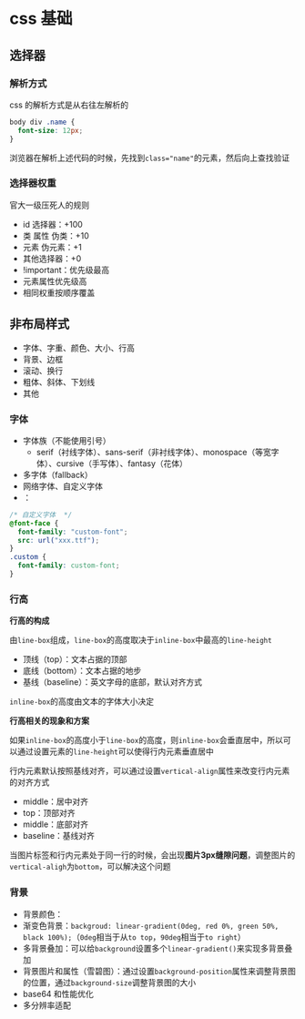 # css 基础

## 选择器

### 解析方式

css 的解析方式是从右往左解析的

```css
body div .name {
  font-size: 12px;
}
```

浏览器在解析上述代码的时候，先找到`class="name"`的元素，然后向上查找验证

### 选择器权重

官大一级压死人的规则

* id 选择器：+100
* 类 属性 伪类：+10
* 元素 伪元素：+1
* 其他选择器：+0
* !important：优先级最高
* 元素属性优先级高
* 相同权重按顺序覆盖

## 非布局样式

* 字体、字重、颜色、大小、行高
* 背景、边框
* 滚动、换行
* 粗体、斜体、下划线
* 其他

### 字体

* 字体族（不能使用引号）
	* serif（衬线字体）、sans-serif（非衬线字体）、monospace（等宽字体）、cursive（手写体）、fantasy（花体）
* 多字体（fallback）
* 网络字体、自定义字体
* ：

```css
/* 自定义字体  */
@font-face {
  font-family: "custom-font";
  src: url("xxx.ttf");
}
.custom {
  font-family: custom-font;
}
```

### 行高

**行高的构成**

由`line-box`组成，`line-box`的高度取决于`inline-box`中最高的`line-height`

* 顶线（top）：文本占据的顶部
* 底线（bottom）：文本占据的地步
* 基线（baseline）：英文字母的底部，默认对齐方式

`inline-box`的高度由文本的字体大小决定

**行高相关的现象和方案**

如果`inline-box`的高度小于`line-box`的高度，则`inline-box`会垂直居中，所以可以通过设置元素的`line-height`可以使得行内元素垂直居中

行内元素默认按照基线对齐，可以通过设置`vertical-align`属性来改变行内元素的对齐方式

* middle：居中对齐
* top：顶部对齐
* middle：底部对齐
* baseline：基线对齐

当图片标签和行内元素处于同一行的时候，会出现**图片3px缝隙问题**，调整图片的`vertical-aligh`为`bottom`，可以解决这个问题

### 背景

* 背景颜色：
* 渐变色背景：`backgroud: linear-gradient(0deg, red 0%, green 50%, black 100%);`（`0deg`相当于从`to top`，`90deg`相当于`to right`）
* 多背景叠加：可以给`background`设置多个`linear-gradient()`来实现多背景叠加
* 背景图片和属性（雪碧图）：通过设置`background-position`属性来调整背景图的位置，通过`background-size`调整背景图的大小
* base64 和性能优化
* 多分辨率适配